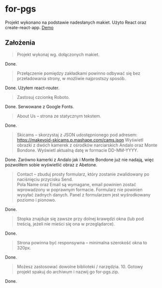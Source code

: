 # for-pgs

Projekt wykonano na podstawie nadesłanych makiet.
Użyto React oraz create-react-app.
[Demo](https://matixyo.github.io/for-pgs/)

## Założenia
> Projekt wykonaj wg. dołączonych makiet.

Done.

> Przełączenie pomiędzy zakładkami powinno odbywać się bez przeładowania strony, w możliwie 
najprostszy sposób.

Done. Użyłem react-router.

> Zastosuj czcionkę Roboto.

Done. Serwowane z Google Fonts.

> About Us – strona ze statycznym tekstem.

Done.

> Skicams – skorzystaj z JSON udostępnionego pod adresem:  
https://makevoid-skicams.p.mashape.com/cams.json 
Wyświetl obrazki z dwóch kamerek z ośrodków narciarskich Andalo oraz Monte Bondone. 
Wyświetl aktualną datę w formacie DD-MM-YYYY.

Done. Zarówno kamerki z Andalo jak i Monte Bondone już nie nadają, więc pozwoliłem sobie wyświetlić obraz z Abetone.

> Contact – zbuduj prosty formularz, który zostanie zwalidowany po naciśnięciu przycisku Send.  
Pola Name oraz Email są wymagane, email powinien zostać wprowadzony w poprawnym 
formacie. Formularz nie powinien wysyłać żadnych danych. Panel z formularzem jest 
wyśrodkowany poziomo i pionowo.

Done.

> Stopka znajduje się zawsze przy dolnej krawędzi okna (lub pod treścią, jeżeli nie mieści się ona w 
przeglądarce).

Done.

> Strona powinna być responsywna – minimalna szerokość okna to 320px.

Done.

> Możesz zastosować dowolne biblioteki / narzędzia. 10. Gotowy projekt spakuj do archiwum i nazwij go for-pgs.zip.

Done.
